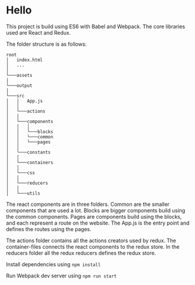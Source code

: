 # Hello
This project is build using ES6 with Babel and Webpack.
The core libraries used are React and Redux. 

The folder structure is as follows:

```
root
│   index.html
│   ...   
│
└───assets
│
└───output   
│   
└───src  
│   │   App.js
│   │
│   └───actions  
│   │
│   └───components
│   │   │
│   │   └───blocks
│   │   └───common
│   │   └───pages
│   │    
│   └───constants
│   │    
│   └───containers
│   │    
│   └───css
│   │    
│   └───reducers
│   │    
│   └───utils
```

The react components are in three folders. 
Common are the smaller components that are used a lot. 
Blocks are bigger components build using the common components. 
Pages are components build using the blocks, and each represent a route on the website. 
The App.js is the entry point and defines the routes using the pages.

The actions folder contains all the actions creators used by redux. 
The container-files connects the react components to the redux store. 
In the reducers folder all the redux reducers defines the redux store. 

Install dependencies using <code>npm install</code>

Run Webpack dev server using <code>npm run start</code>
